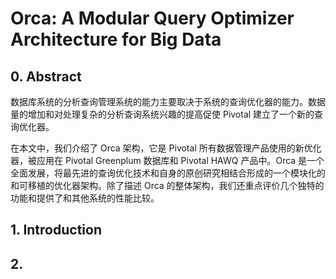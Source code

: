 # Orca: A Modular Query Optimizer Architecture for Big Data

## 0. Abstract
数据库系统的分析查询管理系统的能力主要取决于系统的查询优化器的能力。数据量的增加和对处理复杂的分析查询系统兴趣的提高促使 Pivotal 建立了一个新的查询优化器。

在本文中，我们介绍了 Orca 架构，它是 Pivotal 所有数据管理产品使用的新优化器，被应用在 Pivotal Greenplum 数据库和 Pivotal HAWQ 产品中。Orca 是一个全面发展，将最先进的查询优化技术和自身的原创研究相结合形成的一个模块化的和可移植的优化器架构。除了描述 Orca 的整体架构，我们还重点评价几个独特的功能和提供了和其他系统的性能比较。

## 1. Introduction 

## 2. 


